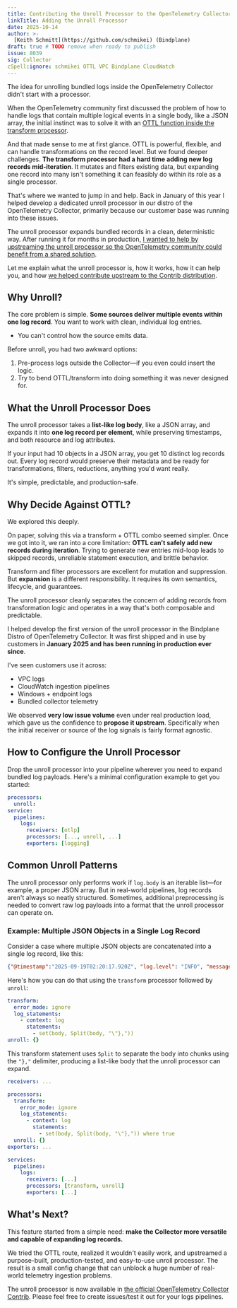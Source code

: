 ```yaml
---
title: Contributing the Unroll Processor to the OpenTelemetry Collector Contrib
linkTitle: Adding the Unroll Processor
date: 2025-10-14
author: >-
  [Keith Schmitt](https://github.com/schmikei) (Bindplane)
draft: true # TODO remove when ready to publish
issue: 8039
sig: Collector
cSpell:ignore: schmikei OTTL VPC Bindplane CloudWatch
---
```


The idea for unrolling bundled logs inside the OpenTelemetry Collector didn't
start with a processor.

When the OpenTelemetry community first discussed the problem of how to handle
logs that contain multiple logical events in a single body, like a JSON array,
the initial instinct was to solve it with an
[OTTL function inside the transform processor](https://github.com/open-telemetry/opentelemetry-collector-contrib/issues/41791).

And that made sense to me at first glance. OTTL is powerful, flexible, and can handle transformations on the record level. But we found deeper challenges. **The transform processor had a hard time adding new log records mid-iteration**. It mutates and filters existing data, but expanding one record into many isn't something it can feasibly do within its role as a single processor.

That's where we wanted to jump in and help. Back in January of this year I
helped develop a dedicated unroll processor in our distro of the
OpenTelemetry Collector, primarily because our customer base was running into these issues.

The unroll processor expands bundled records in a clean, deterministic way.
After running it for months in production,
[I wanted to help by upstreaming the unroll processor so the OpenTelemetry community could benefit from a shared solution](https://github.com/open-telemetry/opentelemetry-collector-contrib/issues/42491).

Let me explain what the unroll processor is, how it works, how it can help you, and how [we helped contribute upstream to the Contrib distribution](https://github.com/open-telemetry/opentelemetry-collector-contrib/pull/42500).

## Why Unroll?

The core problem is simple. **Some sources deliver multiple events within one log record**. You want to work with clean, individual log entries.

- You can't control how the source emits data.

Before unroll, you had two awkward options:

1. Pre-process logs outside the Collector—if you even could insert the logic.
2. Try to bend OTTL/transform into doing something it was never designed for.

## What the Unroll Processor Does

The unroll processor takes a **list-like log body**, like a JSON array, and
expands it into **one log record per element**, while preserving timestamps, and
both resource and log attributes.

If your input had 10 objects in a JSON array, you get 10 distinct log records
out. Every log record would preserve their metadata and be ready for
transformations, filters, reductions, anything you'd want really.

It's simple, predictable, and production-safe.

## Why Decide Against OTTL?

We explored this deeply.

On paper, solving this via a transform + OTTL combo seemed simpler. Once we got
into it, we ran into a core limitation: **OTTL can't safely add new records during iteration**. Trying to generate new entries mid-loop leads to skipped records, unreliable statement execution, and brittle behavior.

Transform and filter processors are excellent for mutation and suppression. But **expansion** is a different responsibility. It requires its own semantics, lifecycle, and guarantees.

The unroll processor cleanly separates the concern of adding records from
transformation logic and operates in a way that's both composable and
predictable.

I helped develop the first version of the unroll processor in the Bindplane
Distro of OpenTelemetry Collector. It was first shipped and in use by customers in **January 2025 and has been running in production ever since**.

I've seen customers use it across:

- VPC logs
- CloudWatch ingestion pipelines
- Windows + endpoint logs
- Bundled collector telemetry

We observed **very low issue volume** even under real production load, which gave us the confidence to **propose it upstream**. Specifically when the initial receiver or source of the log signals is fairly format agnostic.

## How to Configure the Unroll Processor

Drop the unroll processor into your pipeline wherever you need to expand bundled log payloads. Here's a minimal configuration example to get you started:

```yaml
processors:
  unroll:
service:
  pipelines:
    logs:
      receivers: [otlp]
      processors: [..., unroll, ...]
      exporters: [logging]
```

## Common Unroll Patterns

The unroll processor only performs work if `log.body` is an iterable list—for example, a proper JSON array. But in real-world pipelines, log records aren't always so neatly structured. Sometimes, additional preprocessing is needed to convert raw log payloads into a format that the unroll processor can operate on.

### Example: Multiple JSON Objects in a Single Log Record

Consider a case where multiple JSON objects are concatenated into a single log
record, like this:

```json
{"@timestamp":"2025-09-19T02:20:17.920Z", "log.level": "INFO", "message":"initialized", "ecs.version": "1.2.0","service.name":"ES_ECS","event.dataset":"elasticsearch.server","process.thread.name":"main","log.logger":"org.elasticsearch.node.Node","elasticsearch.node.name":"es-test-3","elasticsearch.cluster.name":"elasticsearch"},{"type": "server", "timestamp": "2025-09-18T20:44:01,838-04:00", "level": "INFO", "component": "o.e.n.Node", "cluster.name": "elasticsearch", "node.name": "es-test", "message": "initialized" }
```

Here's how you can do that using the `transform` processor followed by `unroll`:

```yaml
transform:
  error_mode: ignore
  log_statements:
    - context: log
      statements:
        - set(body, Split(body, "\"},"))
unroll: {}
```

This transform statement uses `Split` to separate the body into chunks using the
`"},"` delimiter, producing a list-like body that the unroll processor can
expand.

```yaml
receivers: ...

processors:
  transform:
    error_mode: ignore
    log_statements:
      - context: log
        statements:
          - set(body, Split(body, "\"},")) where true
  unroll: {}
exporters: ...

services:
  pipelines:
    logs:
      receivers: [...]
      processors: [transform, unroll]
      exporters: [...]
```

## What's Next?

This feature started from a simple need: **make the Collector more versatile and capable of expanding log records.**

We tried the OTTL route, realized it wouldn't easily work, and upstreamed a
purpose-built, production-tested, and easy-to-use unroll processor. The result is a small config change that can unblock a huge number of real-world telemetry ingestion problems.

The unroll processor is now available in
[the official OpenTelemetry Collector Contrib](https://github.com/open-telemetry/opentelemetry-collector-contrib/tree/main/processor/unrollprocessor). Please feel free to create issues/test it out for your logs pipelines.

